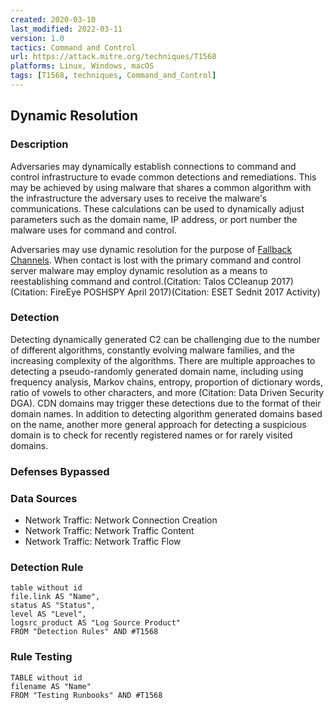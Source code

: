 ```yaml
---
created: 2020-03-10
last_modified: 2022-03-11
version: 1.0
tactics: Command and Control
url: https://attack.mitre.org/techniques/T1568
platforms: Linux, Windows, macOS
tags: [T1568, techniques, Command_and_Control]
---
```


## Dynamic Resolution

### Description

Adversaries may dynamically establish connections to command and control infrastructure to evade common detections and remediations. This may be achieved by using malware that shares a common algorithm with the infrastructure the adversary uses to receive the malware's communications. These calculations can be used to dynamically adjust parameters such as the domain name, IP address, or port number the malware uses for command and control.

Adversaries may use dynamic resolution for the purpose of [Fallback Channels](https://attack.mitre.org/techniques/T1008). When contact is lost with the primary command and control server malware may employ dynamic resolution as a means to reestablishing command and control.(Citation: Talos CCleanup 2017)(Citation: FireEye POSHSPY April 2017)(Citation: ESET Sednit 2017 Activity)

### Detection

Detecting dynamically generated C2 can be challenging due to the number of different algorithms, constantly evolving malware families, and the increasing complexity of the algorithms. There are multiple approaches to detecting a pseudo-randomly generated domain name, including using frequency analysis, Markov chains, entropy, proportion of dictionary words, ratio of vowels to other characters, and more (Citation: Data Driven Security DGA). CDN domains may trigger these detections due to the format of their domain names. In addition to detecting algorithm generated domains based on the name, another more general approach for detecting a suspicious domain is to check for recently registered names or for rarely visited domains.

### Defenses Bypassed



### Data Sources

  - Network Traffic: Network Connection Creation
  -  Network Traffic: Network Traffic Content
  -  Network Traffic: Network Traffic Flow
### Detection Rule

```dataview
table without id
file.link AS "Name",
status AS "Status",
level AS "Level",
logsrc_product AS "Log Source Product"
FROM "Detection Rules" AND #T1568
```

### Rule Testing

```dataview
TABLE without id
filename AS "Name"
FROM "Testing Runbooks" AND #T1568
```
